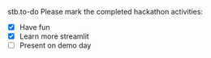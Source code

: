 stb.to-do
Please mark the completed hackathon activities:
- [x] Have fun
- [x] Learn more streamlit
- [ ] Present on demo day